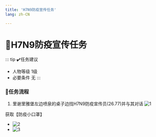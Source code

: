 ```yaml
---
title: 'H7N9防疫宣传任务'
lang: zh-CN

---
```


# 📜H7N9防疫宣传任务

<Valine />

::: tip ✔️任务建议
- 人物等级	1级
- 必要条件  无
:::

### 📝任务流程

1. 里谢里雅堡左边喷泉的桌子边找H7N9防疫宣传员(26.77)并与其对话
![1](https://user-images.githubusercontent.com/78347270/115132211-f8570f80-a038-11eb-81dd-9600413f6483.png)

获取【防疫小口罩】
- ![2](https://user-images.githubusercontent.com/78347270/115132242-453ae600-a039-11eb-8bfb-d4bbefac45cd.png)
- ![3](https://user-images.githubusercontent.com/78347270/115132243-45d37c80-a039-11eb-812c-3b7268a9c0f6.png)